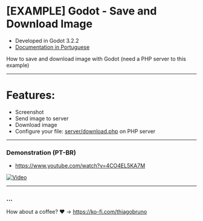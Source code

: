 # [EXAMPLE] Godot - Save and Download Image

- Developed in Godot 3.2.2
- [Documentation in Portuguese](README_PT-BR.md)

How to save and download image with Godot (need a PHP server to this example)

----------

# Features:
- Screenshot
- Send image to server
- Download image
- Configure your file: [server/download.php](server/download.php) on PHP server

----------

### Demonstration (PT-BR)
- https://www.youtube.com/watch?v=4CO4EL5KA7M

[![Video](https://img.youtube.com/vi/4CO4EL5KA7M/0.jpg)](https://www.youtube.com/watch?v=4CO4EL5KA7M)

----------

### ...
How about a coffee? :heart: -> https://ko-fi.com/thiagobruno

